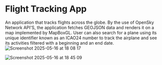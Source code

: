 # Flight Tracking App
An application that tracks flights across the globe. By the use of OpenSky Network API'S, the application fetches GEOJSON data and renders it on a map implemented by MapBoxGL. User can also  search for a plane using its unique identifier known as an ICAO24 number to track the airplane and see its activities filtered with a beginning and an end date.
![Screenshot 2025-05-16 at 18 08 17](https://github.com/user-attachments/assets/ff00a71f-abc1-4ea5-95f6-297455ad22dd)

![Screenshot 2025-05-16 at 18 45 09](https://github.com/user-attachments/assets/9a28273f-fecc-4ec6-ad18-f91c9c1a1b85)

